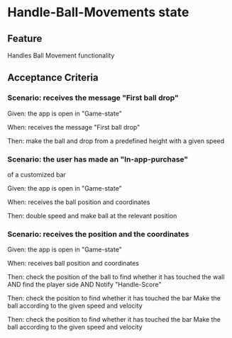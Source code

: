 # Handle-Ball-Movements state

## Feature

Handles Ball Movement functionality

## Acceptance Criteria

### Scenario: receives the message "First ball drop"

  Given: the app is open in "Game-state"

  When: receives the message "First ball drop"

  Then: make the ball and drop from a
  predefined height with a given speed

### Scenario: the user has made an "In-app-purchase"
of a customized bar

  Given: the app is open in "Game-state"

  When: receives the ball position and coordinates

  Then: double speed and make ball at the relevant position
  
### Scenario: receives the position and the coordinates

  Given: the app is open in "Game-state"

  When: receives ball position and coordinates

  Then: check the position of the ball to find
  whether it has touched the wall
  AND find the player side
  AND Notify "Handle-Score"

  Then:  check the position to find
  whether it has touched the bar
  Make the ball according to the given
  speed and velocity
  
  Then: check the position to find
  whether it has touched the bar
  Make the ball according to the
  given speed and velocity

